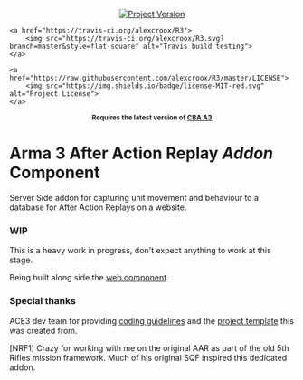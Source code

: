 <p align="center">
    <a href="https://github.com/alexcroox/R3/releases/latest">
        <img src="https://img.shields.io/badge/Version-0.1.0-blue.svg" alt="Project Version">
    </a>    

    <a href="https://travis-ci.org/alexcroox/R3">    
        <img src="https://travis-ci.org/alexcroox/R3.svg?branch=master&style=flat-square" alt="Travis build testing">
    </a>
    
    <a href="https://raw.githubusercontent.com/alexcroox/R3/master/LICENSE">
        <img src="https://img.shields.io/badge/license-MIT-red.svg" alt="Project License">
    </a>
</p>

<p align="center">
    <sup><strong>Requires the latest version of <a href="https://github.com/CBATeam/CBA_A3/releases">CBA A3</a><br/></strong></sup>
</p>

# Arma 3 After Action Replay *Addon* Component

Server Side addon for capturing unit movement and behaviour to a database for After Action Replays on a website. 

### WIP

This is a heavy work in progress, don't expect anything to work at this stage.

Being built along side the [web component](https://github.com/alexcroox/R3-Web).

### Special thanks

ACE3 dev team for providing [coding guidelines](http://ace3mod.com/wiki/development/coding-guidelines.html) and the [project template](https://github.com/acemod/arma-project-template) this was created from.

[NRF1] Crazy for working with me on the original AAR as part of the old 5th Rifles mission framework. Much of his original SQF inspired this dedicated addon.

